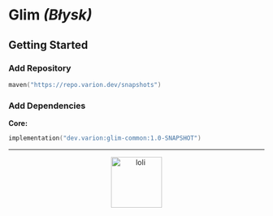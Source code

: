 # Glim *(Błysk)*

## Getting Started

### Add Repository

```kotlin
maven("https://repo.varion.dev/snapshots")
```

### Add Dependencies

**Core:**

```kotlin
implementation("dev.varion:glim-common:1.0-SNAPSHOT")
```

---

<p align="center">
  <img height="100em" src="https://count.getloli.com/get/@:glim?theme=rule33" alt="loli"/>
</p>
